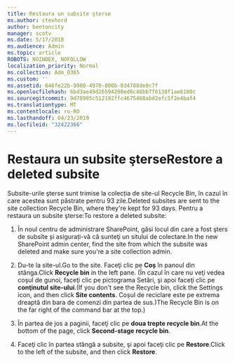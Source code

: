 ```yaml
---
title: Restaura un subsite şterse
ms.author: stevhord
author: bentoncity
manager: scotv
ms.date: 5/17/2018
ms.audience: Admin
ms.topic: article
ROBOTS: NOINDEX, NOFOLLOW
localization_priority: Normal
ms.collection: Adm_O365
ms.custom: ''
ms.assetid: 646fe22b-9980-4970-800b-034788de0c7f
ms.openlocfilehash: 6bd3ae49d26594200ed6c46bb7f6138f1ae6100c
ms.sourcegitcommit: 9d78905c512192ffc4675468abd2efc5f2e4baf4
ms.translationtype: MT
ms.contentlocale: ro-RO
ms.lasthandoff: 04/23/2019
ms.locfileid: "32422366"
---
```

# <a name="restore-a-deleted-subsite"></a><span data-ttu-id="e92fe-102">Restaura un subsite şterse</span><span class="sxs-lookup"><span data-stu-id="e92fe-102">Restore a deleted subsite</span></span>

<span data-ttu-id="e92fe-103">Subsite-urile şterse sunt trimise la colecția de site-ul Recycle Bin, în cazul în care acestea sunt păstrate pentru 93 zile.</span><span class="sxs-lookup"><span data-stu-id="e92fe-103">Deleted subsites are sent to the site collection Recycle Bin, where they're kept for 93 days.</span></span> <span data-ttu-id="e92fe-104">Pentru a restaura un subsite şterse:</span><span class="sxs-lookup"><span data-stu-id="e92fe-104">To restore a deleted subsite:</span></span>
  
1. <span data-ttu-id="e92fe-105">În noul centru de administrare SharePoint, găsi locul din care a fost şters de subsite și asigurați-vă că sunteţi un sitului de colectare.</span><span class="sxs-lookup"><span data-stu-id="e92fe-105">In the new SharePoint admin center, find the site from which the subsite was deleted and make sure you're a site collection admin.</span></span> 
    
2. <span data-ttu-id="e92fe-106">Du-te la site-ul.</span><span class="sxs-lookup"><span data-stu-id="e92fe-106">Go to the site.</span></span> <span data-ttu-id="e92fe-107">Faceţi clic pe **Coș** în panoul din stânga.</span><span class="sxs-lookup"><span data-stu-id="e92fe-107">Click **Recycle bin** in the left pane.</span></span> <span data-ttu-id="e92fe-108">(În cazul în care nu veţi vedea coşul de gunoi, faceţi clic pe pictograma Setări, şi apoi faceţi clic pe **conţinutul site-ului**.</span><span class="sxs-lookup"><span data-stu-id="e92fe-108">(If you don't see the Recycle bin, click the Settings icon, and then click **Site contents**.</span></span> <span data-ttu-id="e92fe-109">Coșul de reciclare este pe extrema dreaptă din bara de comenzi din partea de sus.)</span><span class="sxs-lookup"><span data-stu-id="e92fe-109">The Recycle Bin is on the far right of the command bar at the top.)</span></span>
    
3. <span data-ttu-id="e92fe-110">În partea de jos a paginii, faceţi clic pe **doua trepte recycle bin**.</span><span class="sxs-lookup"><span data-stu-id="e92fe-110">At the bottom of the page, click **Second-stage recycle bin**.</span></span>
    
4. <span data-ttu-id="e92fe-111">Faceţi clic în partea stângă a subsite, şi apoi faceţi clic pe **Restore**.</span><span class="sxs-lookup"><span data-stu-id="e92fe-111">Click to the left of the subsite, and then click **Restore**.</span></span>
    

